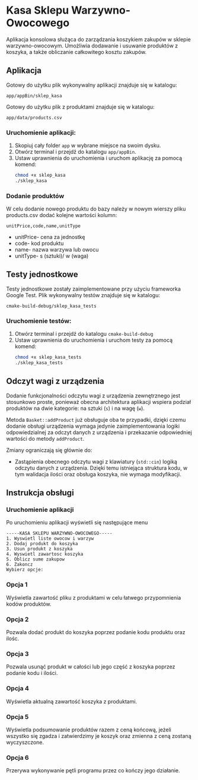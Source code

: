 # Kasa Sklepu Warzywno-Owocowego

Aplikacja konsolowa służąca do zarządzania koszykiem zakupów w sklepie warzywno-owocowym. Umożliwia dodawanie i usuwanie produktów z koszyka, a także obliczanie całkowitego kosztu zakupów.

## Aplikacja

Gotowy do użytku plik wykonywalny aplikacji znajduje się w katalogu:

`app/appBin/sklep_kasa`

Gotowy do użytku plik z produktami znajduje się w katalogu:

`app/data/products.csv`

### Uruchomienie aplikacji:
1. Skopiuj cały folder `app` w wybrane miejsce na swoim dysku.
2. Otwórz terminal i przejdź do katalogu `app/appBin`.
3. Ustaw uprawnienia do uruchomienia i uruchom aplikację za pomocą komend:
   ```bash
   chmod +x sklep_kasa
   ./sklep_kasa
   ```
### Dodanie produktów
W celu dodanie nowego produktu do bazy należy w nowym wierszy pliku products.csv dodać kolejne wartości kolumn:

`unitPrice,code,name,unitType`

* unitPrice- cena za jednostkę
* code- kod produktu
* name- nazwa warzywa lub owocu
* unitType- s (sztuki)/ w (waga)

## Testy jednostkowe

Testy jednostkowe zostały zaimplementowane przy użyciu frameworka Google Test. Plik wykonywalny testów znajduje się w katalogu:

`cmake-build-debug/sklep_kasa_tests`

### Uruchomienie testów:
1. Otwórz terminal i przejdź do katalogu `cmake-build-debug`
2. Ustaw uprawnienia do uruchomienia i uruchom testy za pomocą komend:
   ```bash
   chmod +x sklep_kasa_tests
   ./sklep_kasa_tests
   ```

## Odczyt wagi z urządzenia   
Dodanie funkcjonalności odczytu wagi z urządzenia zewnętrznego jest stosunkowo proste, ponieważ obecna architektura aplikacji wspiera podział produktów na dwie kategorie: na sztuki (`s`) i na wagę (`w`).

Metoda `Basket::addProduct` już obsługuje oba te przypadki, dzięki czemu dodanie obsługi urządzenia wymaga jedynie zaimplementowania logiki odpowiedzialnej za odczyt danych z urządzenia i przekazanie odpowiedniej wartości do metody `addProduct`.

Zmiany ograniczają się głównie do:

* Zastąpienia obecnego odczytu wagi z klawiatury (`std::cin`) logiką odczytu danych z urządzenia.
Dzięki temu istniejąca struktura kodu, w tym walidacja ilości oraz obsługa koszyka, nie wymaga modyfikacji.

## Instrukcja obsługi
### Uruchomienie aplikacji
Po uruchomieniu aplikacji wyświetli się następujące menu
   ```
   -----KASA SKLEPU WARZYWNO-OWOCOWEGO-----
   1. Wyswietl liste owocow i warzyw
   2. Dodaj produkt do koszyka
   3. Usun produkt z koszyka
   4. Wyswietl zawartosc koszyka
   5. Oblicz sume zakupow
   6. Zakoncz
   Wybierz opcje:
   ```
### Opcja 1
Wyświetla zawartość pliku z produktami w celu łatwego przypomnienia kodów produktów.

### Opcja 2
Pozwala dodać produkt do koszyka poprzez podanie kodu produktu oraz ilośc.

### Opcja 3
Pozwala usunąć produkt w całości lub jego część z koszyka poprzez podanie kodu i ilości.

### Opcja 4 
Wyświetla aktualną zawartość koszyka z produktami.

### Opcja 5
Wyświetla podsumowanie produktów razem z ceną końcową, jeżeli wszystko się zgadza i zatwierdzimy je koszyk oraz zmienna z ceną zostaną wyczyszczone.

### Opcja 6
Przerywa wykonywanie pętli programu przez co kończy jego działanie.
